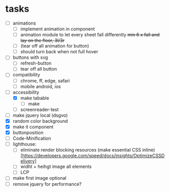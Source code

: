 # tasks
- [ ] animations
  - [ ] implement animation in component
  - [ ] animation module to let every sheet fall differently ~~min 6 x fall and lay on the floor, 3l/3r~~
  - [ ] (tear off all animation for button)
  - [ ] should turn back when not full hover
- [ ] buttons with svg
  - [ ] refresh-button
  - [ ] tear off all button
- [ ] compatibility
  - [ ] chrome, ff, edge, safari
  - [ ] mobile android, ios
- [ ] accessibility
  - [x] make tabable
    - [ ] make 
  - [ ] screenreader-test
- [ ] make jquery local (dsgvo)
- [x] random color background
- [x] make it component
- [x] buttonposition
- [ ] Code-Minification
- [ ] lighthouse:
  - [ ] eliminate render blocking resources (make essential CSS inline) [https://developers.google.com/speed/docs/insights/OptimizeCSSDelivery]
  - [ ] widht + heihgt image all elements
  - [ ] LCP
- [ ] make first image optional
- [ ] remove jquery for performance?